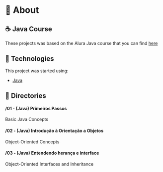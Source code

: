 <div id="about">

# :page_facing_up: About
## :coffee: Java Course
These projects was based on the Alura Java course that you can find <a target="_blank" href="https://www.alura.com.br/">here</a>
</div>

<div id="tecnologies">

## :rocket: Technologies
This project was started using:
- [Java](https://www.java.com/pt_BR/download/)
</div>

<div id="directories">

## :file_folder: Directories
#### /01 - (Java) Primeiros Passos
Basic Java Concepts

#### /02 - (Java) Introdução à Orientação a Objetos
Object-Oriented Concepts

#### /03 - (Java) Entendendo herança e interface
Object-Oriented Interfaces and Inheritance 

</div>
